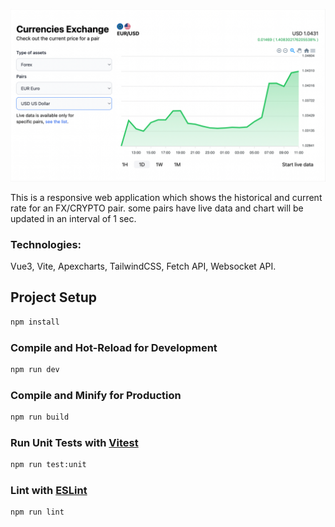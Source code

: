 <p align="center">
<img src="https://github.com/navidshad/interview_medirect/blob/main/screenshot.jpg"/>
</p>

This is a responsive web application which shows the historical and current rate for an FX/CRYPTO pair. some pairs have live data and chart will be updated in an interval of 1 sec.

### Technologies:
Vue3, Vite, Apexcharts, TailwindCSS, Fetch API, Websocket API.

## Project Setup

```sh
npm install
```

### Compile and Hot-Reload for Development

```sh
npm run dev
```

### Compile and Minify for Production

```sh
npm run build
```

### Run Unit Tests with [Vitest](https://vitest.dev/)

```sh
npm run test:unit
```

### Lint with [ESLint](https://eslint.org/)

```sh
npm run lint
```
